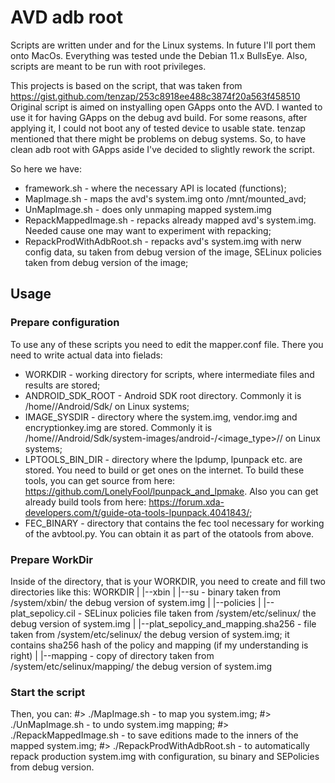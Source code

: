 # AVD adb root

Scripts are written under and for the Linux systems. In future I'll port them onto MacOs. Everything was tested unde the Debian 11.x BullsEye.
Also, scripts are meant to be run with root privileges.

This projects is based on the script, that was taken from https://gist.github.com/tenzap/253c8918ee488c3874f20a563f458510
Original script is aimed on instyalling open GApps onto the AVD. I wanted to use it for having GApps on the debug avd build.
For some reasons, after applying it, I could not boot any of tested device to usable state. tenzap mentioned that there
might be problems on debug systems. So, to have clean adb root with GApps aside I've decided to slightly rework the script.

So here we have:
- framework.sh - where the necessary API is located (functions);
- MapImage.sh - maps the avd's system.img onto /mnt/mounted_avd;
- UnMapImage.sh - does only unmaping mapped system.img
- RepackMappedImage.sh - repacks already mapped avd's system.img. Needed cause one may want to experiment with repacking;
- RepackProdWithAdbRoot.sh - repacks avd's system.img with nerw config data, su taken from debug version of the image, 
    SELinux policies taken from debug version of the image;

## Usage

### Prepare configuration
To use any of these scripts you need to edit the mapper.conf file. There you need to write actual data into fielads:
- WORKDIR - working directory for scripts, where intermediate files and results are stored;
- ANDROID_SDK_ROOT - Android SDK root directory. Commonly it is /home/<username>/Android/Sdk/ on Linux systems;
- IMAGE_SYSDIR - directory where the system.img, vendor.img and encryptionkey.img are stored. Commonly it is /home/<username>/Android/Sdk/system-images/android-<API-level>/<image_type>/<arch>/ on Linux systems;
- LPTOOLS_BIN_DIR - directory where the lpdump, lpunpack etc. are stored. You need to build or get ones on the internet. To build these tools, you can get source from here: https://github.com/LonelyFool/lpunpack_and_lpmake. Also you can get already build tools from here: https://forum.xda-developers.com/t/guide-ota-tools-lpunpack.4041843/;
- FEC_BINARY - directory that contains the fec tool necessary for working of the avbtool.py. You can obtain it as part of the otatools from above.

### Prepare WorkDir
Inside of the directory, that is your WORKDIR, you need to create and fill two directories like this:
WORKDIR
    |
    |--xbin
        |
        |--su - binary taken from /system/xbin/ the debug version of system.img
    |
    |--policies
        |
        |--plat_sepolicy.cil - SELinux policies file taken from /system/etc/selinux/ the debug version of system.img
        |
        |--plat_sepolicy_and_mapping.sha256 - file taken from /system/etc/selinux/ the debug version of system.img; it contains sha256 hash of the policy and mapping (if my understanding is right)
        |
        |--mapping - copy of directory taken from /system/etc/selinux/mapping/ the debug version of system.img

### Start the script

Then, you can:
#> ./MapImage.sh - to map you system.img;
#> ./UnMapImage.sh - to undo system.img mapping;
#> ./RepackMappedImage.sh - to save editions made to the inners of the mapped system.img;
#> ./RepackProdWithAdbRoot.sh - to automatically repack production system.img with configuration, su binary and SEPolicies from debug version.
